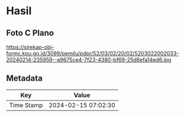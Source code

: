 # Hasil

## Foto C Plano

https://sirekap-obj-formc.kpu.go.id/3099/pemilu/pdpr/52/03/02/20/02/5203022002033-20240214-235959--a9675ce4-7f23-4380-bf69-25d8efa14ed6.jpg


## Metadata

| Key        | Value               |
| ---------- | ------------------- |
| Time Stamp | 2024-02-15 07:02:30 |



